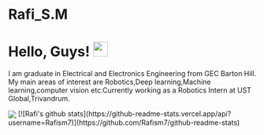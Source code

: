 # Rafi_S.M

# Hello, Guys! <img src="https://raw.githubusercontent.com/MartinHeinz/MartinHeinz/master/wave.gif" width="30px">
I am graduate in Electrical and Electronics Engineering from GEC Barton Hill. My main areas of interest are Robotics,Deep learning,Machine learning,computer vision etc.Currently working as a Robotics Intern at UST Global,Trivandrum.

<img align="center" src="https://github-readme-stats.vercel.app/api/<top-langs>/?username=<USERNAME>&theme=<THEME_NAME>" />
[![Rafi's github stats](https://github-readme-stats.vercel.app/api?username=Rafism7)](https://github.com/Rafism7/github-readme-stats)
